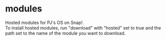 # modules
Hosted modules for PJ's OS on Snap!. <br>
To install hosted modules, run "download" with "hosted" set to true and the path set to the name of the module you want to download.
